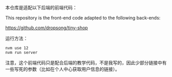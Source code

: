 本仓库是适配以下后端的前端代码：

This repository is the front-end code adapted to the following back-ends:

https://github.com/dropsong/tiny-shop

运行方法：

```
nvm use 12
nvm run server
```

注意，这个前端代码只是配合后端的教学代码，不是我写的，因此少部分链接中有一些写死的参数（比如在个人中心获取用户信息的链接）。
